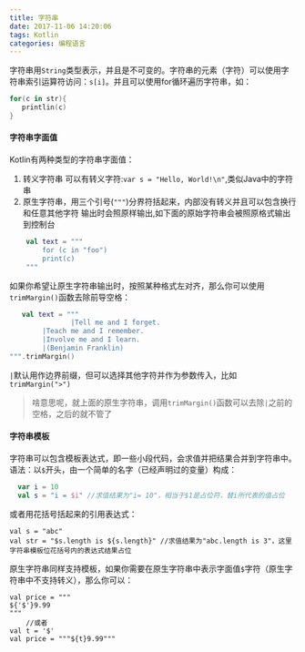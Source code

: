 ```yaml
---
title: 字符串
date: 2017-11-06 14:20:06
tags: Kotlin
categories: 编程语言
---
```


字符串用`String`类型表示，并且是不可变的。字符串的元素（字符）可以使用字符串索引运算符访问：`s[i]`。并且可以使用for循环遍历字符串，如：
```kotlin
for(c in str){
   printlin(c)
}
```
#### 字符串字面值
Kotlin有两种类型的字符串字面值：
1. 转义字符串
可以有转义字符:`var s = "Hello, World!\n"`,类似Java中的字符串
2. 原生字符串，用三个引号(`"""`)分界符括起来，内部没有转义并且可以包含换行和任意其他字符
输出时会照原样输出,如下面的原始字符串会被照原格式输出到控制台
<!-- more -->
```kotlin
	val text = """
		for (c in "foo")
		print(c)
	"""
```
如果你希望让原生字符串输出时，按照某种格式左对齐，那么你可以使用`trimMargin()`函数去除前导空格：
```kotlin
   val text = """
		       |Tell me and I forget.
		|Teach me and I remember.
		|Involve me and I learn.
		|(Benjamin Franklin)
""".trimMargin()
```
`|`默认用作边界前缀，但可以选择其他字符并作为参数传入，比如`trimMargin(">")`
>啥意思呢，就上面的原生字符串，调用`trimMargin()`函数可以去除`|`之前的空格，之后的就不管了

#### 字符串模板
字符串可以包含模板表达式，即一些小段代码，会求值并把结果合并到字符串中。
语法：以`$`开头，由一个简单的名字（已经声明过的变量）构成：
```kotlin
  var i = 10
  val s = "i = $i" //求值结果为"i= 10"，相当于$1是占位符，替i所代表的值占位
```
或者用花括号括起来的引用表达式：

    val s = "abc"
    val str = "$s.length is ${s.length}" //求值结果为"abc.length is 3"，这里字符串模板位花括号内的表达式结果占位
原生字符串同样支持模板，如果你需要在原生字符串中表示字面值`$`字符（原生字符串中不支持转义），那么你可以：

    val price = """
    ${'$'}9.99
    """
        //或者
    val t = '$'
    val price = """${t}9.99"""
